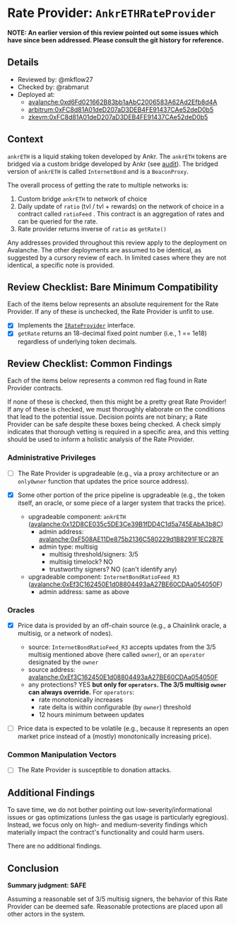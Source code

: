 # Rate Provider: `AnkrETHRateProvider`

**NOTE: An earlier version of this review pointed out some issues which have since been addressed. Please consult the git history for reference.**

## Details
- Reviewed by: @mkflow27
- Checked by: @rabmarut
- Deployed at:
    - [avalanche:0xd6Fd021662B83bb1aAbC2006583A62Ad2Efb8d4A](https://snowtrace.io/address/0xd6Fd021662B83bb1aAbC2006583A62Ad2Efb8d4A#code)
    - [arbitrum:0xFC8d81A01deD207aD3DEB4FE91437CAe52deD0b5](https://arbiscan.io/address/0xFC8d81A01deD207aD3DEB4FE91437CAe52deD0b5#code)
    - [zkevm:0xFC8d81A01deD207aD3DEB4FE91437CAe52deD0b5](https://zkevm.polygonscan.com/address/0xfc8d81a01ded207ad3deb4fe91437cae52ded0b5#code)

## Context
`ankrETH` is a liquid staking token developed by Ankr. The `ankrETH` tokens are bridged via a custom bridge developed by Ankr (see [audit](https://assets.ankr.com/earn/ankr_bridge_security_audit.pdf)). The bridged version of `ankrETH` is called `InternetBond` and is a `BeaconProxy`.

The overall process of getting the rate to multiple networks is:

1. Custom bridge `ankrETH` to network of choice
2. Daily update of `ratio` (tvl / tvl + rewards) on the network of choice in a contract called `ratioFeed` . This contract is an aggregation of rates and can be queried for the rate.
3. Rate provider returns inverse of `ratio` as `getRate()`

Any addresses provided throughout this review apply to the deployment on Avalanche. The other deployments are assumed to be identical, as suggested by a cursory review of each. In limited cases where they are not identical, a specific note is provided.

## Review Checklist: Bare Minimum Compatibility
Each of the items below represents an absolute requirement for the Rate Provider. If any of these is unchecked, the Rate Provider is unfit to use.

- [x] Implements the [`IRateProvider`](https://github.com/balancer/balancer-v2-monorepo/blob/bc3b3fee6e13e01d2efe610ed8118fdb74dfc1f2/pkg/interfaces/contracts/pool-utils/IRateProvider.sol) interface.
- [x] `getRate` returns an 18-decimal fixed point number (i.e., 1 == 1e18) regardless of underlying token decimals.

## Review Checklist: Common Findings
Each of the items below represents a common red flag found in Rate Provider contracts.

If none of these is checked, then this might be a pretty great Rate Provider! If any of these is checked, we must thoroughly elaborate on the conditions that lead to the potential issue. Decision points are not binary; a Rate Provider can be safe despite these boxes being checked. A check simply indicates that thorough vetting is required in a specific area, and this vetting should be used to inform a holistic analysis of the Rate Provider.

### Administrative Privileges
- [ ] The Rate Provider is upgradeable (e.g., via a proxy architecture or an `onlyOwner` function that updates the price source address).

- [x] Some other portion of the price pipeline is upgradeable (e.g., the token itself, an oracle, or some piece of a larger system that tracks the price).
    - upgradeable component: `ankrETH` ([avalanche:0x12D8CE035c5DE3Ce39B1fDD4C1d5a745EAbA3b8C](https://snowtrace.io/address/0x12d8ce035c5de3ce39b1fdd4c1d5a745eaba3b8c#code))
        - admin address: [avalanche:0xF508AE11De875b2136C580229d1B8291F1EC2B7E](https://snowtrace.io/address/0xf508ae11de875b2136c580229d1b8291f1ec2b7e#code)
        - admin type: multisig
            - multisig threshold/signers: 3/5
            - multisig timelock? NO
            - trustworthy signers? NO (can't identify any)
    - upgradeable component: `InternetBondRatioFeed_R3` ([avalanche:0xEf3C162450E1d08804493aA27BE60CDAa054050F](https://snowtrace.io/address/0xEf3C162450E1d08804493aA27BE60CDAa054050F#code))
        - admin address: same as above

### Oracles
- [x] Price data is provided by an off-chain source (e.g., a Chainlink oracle, a multisig, or a network of nodes).
    - source: `InternetBondRatioFeed_R3` accepts updates from the 3/5 multisig mentioned above (here called `owner`), or an `operator` designated by the `owner`
    - source address: [avalanche:0xEf3C162450E1d08804493aA27BE60CDAa054050F](https://snowtrace.io/address/0xEf3C162450E1d08804493aA27BE60CDAa054050F#code)
    - any protections? YES **but only for `operators`. The 3/5 multisig `owner` can always override.** For `operators`:
        - rate monotonically increases
        - rate delta is within configurable (by `owner`) threshold
        - 12 hours minimum between updates

- [ ] Price data is expected to be volatile (e.g., because it represents an open market price instead of a (mostly) monotonically increasing price).

### Common Manipulation Vectors
- [ ] The Rate Provider is susceptible to donation attacks.

## Additional Findings
To save time, we do not bother pointing out low-severity/informational issues or gas optimizations (unless the gas usage is particularly egregious). Instead, we focus only on high- and medium-severity findings which materially impact the contract's functionality and could harm users.

There are no additional findings.

## Conclusion
**Summary judgment: SAFE**

Assuming a reasonable set of 3/5 multisig signers, the behavior of this Rate Provider can be deemed safe. Reasonable protections are placed upon all other actors in the system.
